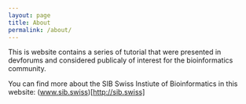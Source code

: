 ```yaml
---
layout: page
title: About
permalink: /about/
---
```


This is website contains a series of tutorial that were presented in devforums and considered publicaly of interest for the bioinformatics community.

You can find more about the SIB Swiss Instiute of Bioinformatics in this website:
(www.sib.swiss)[http://sib.swiss] 
